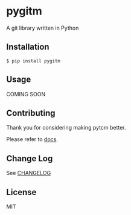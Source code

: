 # pygitm

A git library written in Python

## Installation

```
$ pip install pygitm
```

## Usage

COMING SOON

## Contributing

Thank you for considering making pytcm better.

Please refer to [docs](docs/CONTRIBUTING.md).

## Change Log

See [CHANGELOG](CHANGELOG.md)

## License

MIT